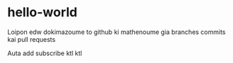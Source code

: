 # hello-world

Loipon edw dokimazoume to github ki mathenoume gia branches commits kai pull requests




Auta
add subscribe ktl ktl
